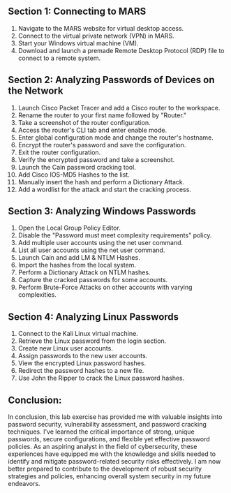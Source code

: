 <h2>Section 1: Connecting to MARS</h2>

1. Navigate to the MARS website for virtual desktop access.
2. Connect to the virtual private network (VPN) in MARS.
3. Start your Windows virtual machine (VM).
4. Download and launch a premade Remote Desktop Protocol (RDP) file to connect to a remote system.

<h2>Section 2: Analyzing Passwords of Devices on the Network</h2>

1. Launch Cisco Packet Tracer and add a Cisco router to the workspace.
2. Rename the router to your first name followed by "Router."
3. Take a screenshot of the router configuration.
4. Access the router's CLI tab and enter enable mode.
5. Enter global configuration mode and change the router's hostname.
6. Encrypt the router's password and save the configuration.
7. Exit the router configuration.
8. Verify the encrypted password and take a screenshot.
9. Launch the Cain password cracking tool.
10. Add Cisco IOS-MD5 Hashes to the list.
11. Manually insert the hash and perform a Dictionary Attack.
12. Add a wordlist for the attack and start the cracking process.


<h2>Section 3: Analyzing Windows Passwords</h2>

1. Open the Local Group Policy Editor.
2. Disable the "Password must meet complexity requirements" policy.
3. Add multiple user accounts using the net user command.
4. List all user accounts using the net user command.
5. Launch Cain and add LM & NTLM Hashes.
6. Import the hashes from the local system.
7. Perform a Dictionary Attack on NTLM hashes.
8. Capture the cracked passwords for some accounts.
9. Perform Brute-Force Attacks on other accounts with varying complexities.

<h2>Section 4: Analyzing Linux Passwords</h2>

1. Connect to the Kali Linux virtual machine.
2. Retrieve the Linux password from the login section.
3. Create new Linux user accounts.
4. Assign passwords to the new user accounts.
5. View the encrypted Linux password hashes.
6. Redirect the password hashes to a new file.
7. Use John the Ripper to crack the Linux password hashes.

<h2>Conclusion:</h2>

In conclusion, this lab exercise has provided me with valuable insights into password security, vulnerability assessment, and password cracking techniques. I've learned the critical importance of strong, unique passwords, secure configurations, and flexible yet effective password policies. As an aspiring analyst in the field of cybersecurity, these experiences have equipped me with the knowledge and skills needed to identify and mitigate password-related security risks effectively. I am now better prepared to contribute to the development of robust security strategies and policies, enhancing overall system security in my future endeavors.
